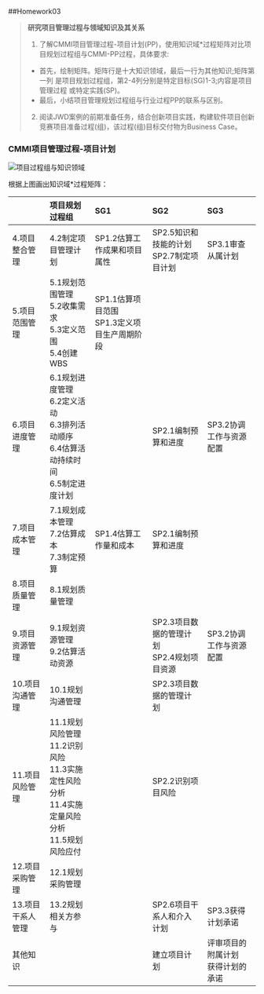 ##Homework03
> **研究项目管理过程与领域知识及其关系**
> 1. 了解CMMI项目管理过程-项目计划(PP)，使用知识域*过程矩阵对比项目规划过程组与CMMI-PP过程，具体要求:
> - 首先，绘制矩阵。矩阵行是十大知识领域，最后一行为其他知识;矩阵第一列 是项目规划过程组，第2-4列分别是特定目标(SG)1-3;内容是项目管理过程 或特定实践(SP)。
> - 最后，小结项目管理规划过程组与行业过程PP的联系与区别。
> 2. 阅读JWD案例的前期准备任务，结合创新项目实践，构建软件项目创新竞赛项目准备过程(组)，该过程(组)目标交付物为Business Case。  

### CMMI项目管理过程-项目计划
![项目过程组与知识领域](https://github.com/SuBruce/IT-Project-Management/blob/master/Homework03/images/01.png)

根据上图画出知识域*过程矩阵：

||项目规划过程组|SG1|SG2|SG3|
|:---|:---|:---|:---|:---|
|4.项目整合管理|4.2制定项目管理计划|SP1.2估算工作成果和项目属性|SP2.5知识和技能的计划<br/>SP2.7制定项目计划|SP3.1审查从属计划|
|5.项目范围管理|5.1规划范围管理<br/>5.2收集需求<br/>5.3定义范围<br/>5.4创建WBS|SP1.1估算项目范围<br/>SP1.3定义项目生产周期阶段|||
|6.项目进度管理|6.1规划进度管理<br/>6.2定义活动<br/>6.3排列活动顺序<br/>6.4估算活动持续时间<br/>6.5制定进度计划||SP2.1编制预算和进度|SP3.2协调工作与资源配置|
|7.项目成本管理|7.1规划成本管理<br/>7.2估算成本<br/>7.3制定预算|SP1.4估算工作量和成本|SP2.1编制预算和进度||
|8.项目质量管理|8.1规划质量管理||||
|9.项目资源管理|9.1规划资源管理<br/>9.2估算活动资源||SP2.3项目数据的管理计划<br/>SP2.4规划项目资源|SP3.2协调工作与资源配置|
|10.项目沟通管理|10.1规划沟通管理||SP2.3项目数据的管理计划||
|11.项目风险管理|11.1规划风险管理<br/>11.2识别风险<br/>11.3实施定性风险分析<br/>11.4实施定量风险分析<br/>11.5规划风险应付||SP2.2识别项目风险||
|12.项目采购管理|12.1规划采购管理||||
|13.项目干系人管理|13.2规划相关方参与||SP2.6项目干系人和介入计划|SP3.3获得计划承诺|
|其他知识|||建立项目计划|评审项目的附属计划<br/>获得计划的承诺|


		


